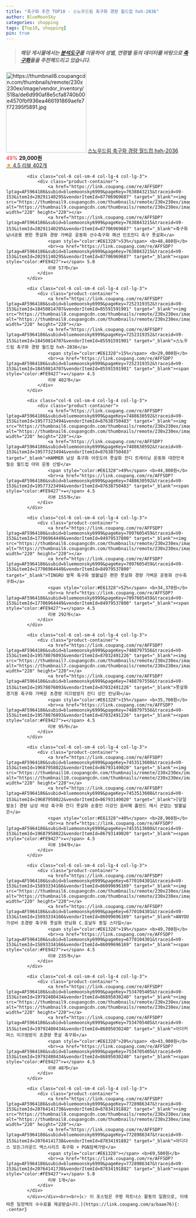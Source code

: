 ```yaml
---
title: "축구화 추천 TOP10 - 스노우드림 축구화 경량 월드컵 hxh-2036"
author: BlueMoonSky
categories: shopping
tags: [Top10, shopping]
pin: true
---
```


> ##### 해당 게시물에서는 [**분석도구**](https://itemscout.io/)를 이용하여 **성별**, **연령별** 등의 데이터를 바탕으로 [**축구화**](https://link.coupang.com/a/baae76)들을 추천해드리고 있습니다.
<div class="container"><div class="row">
            <div class="col-6 col-sm-4 col-lg-4 col-lg-3">
                <div class="product-container">
                    <a href="https://link.coupang.com/re/AFFSDP?lptag=AF5964186&subid=bluemoonsky6999&pageKey=7252319352&traceid=V0-153&itemId=18450814700&vendorItemId=85591591876" target="_blank"><img src="https://thumbnail8.coupangcdn.com/thumbnails/remote/230x230ex/image/vendor_inventory/518a/de6d990af8e5cfa8740b00e4570fbf936ea466191869aefe7f72395f5891.jpg" alt="https://thumbnail8.coupangcdn.com/thumbnails/remote/230x230ex/image/vendor_inventory/518a/de6d990af8e5cfa8740b00e4570fbf936ea466191869aefe7f72395f5891.jpg" width="220" height="220"></a>
                    <a href="https://link.coupang.com/re/AFFSDP?lptag=AF5964186&subid=bluemoonsky6999&pageKey=7252319352&traceid=V0-153&itemId=18450814700&vendorItemId=85591591876" target="_blank">스노우드림 축구화 경량 월드컵 hxh-2036</a>
                    <span style="color:#E61328">49%</span> <b>29,000원</b>
                    <br><a href="https://link.coupang.com/re/AFFSDP?lptag=AF5964186&subid=bluemoonsky6999&pageKey=7252319352&traceid=V0-153&itemId=18450814700&vendorItemId=85591591876" target="_blank"><span style="color:#FE9427">★</span> 4.5
                    리뷰 402개</a>
                </div>
            </div>
            
            <div class="col-6 col-sm-4 col-lg-4 col-lg-3">
                <div class="product-container">
                    <a href="https://link.coupang.com/re/AFFSDP?lptag=AF5964186&subid=bluemoonsky6999&pageKey=7638843215&traceid=V0-153&itemId=20291140295&vendorItemId=87706969687" target="_blank"><img src="https://thumbnail9.coupangcdn.com/thumbnails/remote/230x230ex/image/vendor_inventory/3cdd/ac0dff4ee50a5ce1d97d5604ff6958d10f5f5382b6af70ddf744e1159e0c.jpg" alt="https://thumbnail9.coupangcdn.com/thumbnails/remote/230x230ex/image/vendor_inventory/3cdd/ac0dff4ee50a5ce1d97d5604ff6958d10f5f5382b6af70ddf744e1159e0c.jpg" width="220" height="220"></a>
                    <a href="https://link.coupang.com/re/AFFSDP?lptag=AF5964186&subid=bluemoonsky6999&pageKey=7638843215&traceid=V0-153&itemId=20291140295&vendorItemId=87706969687" target="_blank">축구화 남녀공용 편한 풋살화 경량 가벼운 운동화 선수축구화 패션 인조잔디 축구 풋살화</a>
                    <span style="color:#E61328">53%</span> <b>48,880원</b>
                    <br><a href="https://link.coupang.com/re/AFFSDP?lptag=AF5964186&subid=bluemoonsky6999&pageKey=7638843215&traceid=V0-153&itemId=20291140295&vendorItemId=87706969687" target="_blank"><span style="color:#FE9427">★</span> 5.0
                    리뷰 57개</a>
                </div>
            </div>
            
            <div class="col-6 col-sm-4 col-lg-4 col-lg-3">
                <div class="product-container">
                    <a href="https://link.coupang.com/re/AFFSDP?lptag=AF5964186&subid=bluemoonsky6999&pageKey=7252319352&traceid=V0-153&itemId=18450814707&vendorItemId=85591591901" target="_blank"><img src="https://thumbnail8.coupangcdn.com/thumbnails/remote/230x230ex/image/vendor_inventory/518a/de6d990af8e5cfa8740b00e4570fbf936ea466191869aefe7f72395f5891.jpg" alt="https://thumbnail8.coupangcdn.com/thumbnails/remote/230x230ex/image/vendor_inventory/518a/de6d990af8e5cfa8740b00e4570fbf936ea466191869aefe7f72395f5891.jpg" width="220" height="220"></a>
                    <a href="https://link.coupang.com/re/AFFSDP?lptag=AF5964186&subid=bluemoonsky6999&pageKey=7252319352&traceid=V0-153&itemId=18450814707&vendorItemId=85591591901" target="_blank">스노우드림 축구화 경량 월드컵 hxh-2036</a>
                    <span style="color:#E61328">15%</span> <b>29,000원</b>
                    <br><a href="https://link.coupang.com/re/AFFSDP?lptag=AF5964186&subid=bluemoonsky6999&pageKey=7252319352&traceid=V0-153&itemId=18450814707&vendorItemId=85591591901" target="_blank"><span style="color:#FE9427">★</span> 4.5
                    리뷰 402개</a>
                </div>
            </div>
            
            <div class="col-6 col-sm-4 col-lg-4 col-lg-3">
                <div class="product-container">
                    <a href="https://link.coupang.com/re/AFFSDP?lptag=AF5964186&subid=bluemoonsky6999&pageKey=7488630592&traceid=V0-153&itemId=19577323494&vendorItemId=87638750483" target="_blank"><img src="https://thumbnail6.coupangcdn.com/thumbnails/remote/230x230ex/image/vendor_inventory/f219/12230bd2ad12b30c92ed7a3f6c137cdb587190873f18e8d728ee25f44c99.jpg" alt="https://thumbnail6.coupangcdn.com/thumbnails/remote/230x230ex/image/vendor_inventory/f219/12230bd2ad12b30c92ed7a3f6c137cdb587190873f18e8d728ee25f44c99.jpg" width="220" height="220"></a>
                    <a href="https://link.coupang.com/re/AFFSDP?lptag=AF5964186&subid=bluemoonsky6999&pageKey=7488630592&traceid=V0-153&itemId=19577323494&vendorItemId=87638750483" target="_blank">HAMMER 남성 축구화 아웃도어 풋살화 잔디 트레이닝 운동화 대한민국 필승 월드컵 야외 운동 신발</a>
                    <span style="color:#E61328">49%</span> <b>44,800원</b>
                    <br><a href="https://link.coupang.com/re/AFFSDP?lptag=AF5964186&subid=bluemoonsky6999&pageKey=7488630592&traceid=V0-153&itemId=19577323494&vendorItemId=87638750483" target="_blank"><span style="color:#FE9427">★</span> 4.5
                    리뷰 155개</a>
                </div>
            </div>
            
            <div class="col-6 col-sm-4 col-lg-4 col-lg-3">
                <div class="product-container">
                    <a href="https://link.coupang.com/re/AFFSDP?lptag=AF5964186&subid=bluemoonsky6999&pageKey=7097605459&traceid=V0-153&itemId=17706964449&vendorItemId=84979537800" target="_blank"><img src="https://thumbnail6.coupangcdn.com/thumbnails/remote/230x230ex/image/vendor_inventory/5935/02f498af188c2fc9f2f07fefbbb36f7b5f0de7f8214aecac06490cc9a99c.jpg" alt="https://thumbnail6.coupangcdn.com/thumbnails/remote/230x230ex/image/vendor_inventory/5935/02f498af188c2fc9f2f07fefbbb36f7b5f0de7f8214aecac06490cc9a99c.jpg" width="220" height="220"></a>
                    <a href="https://link.coupang.com/re/AFFSDP?lptag=AF5964186&subid=bluemoonsky6999&pageKey=7097605459&traceid=V0-153&itemId=17706964449&vendorItemId=84979537800" target="_blank">TINGRU 발목 축구화 발볼넓은 편한 풋살화 경량 가벼운 운동화 선수축구화</a>
                    <span style="color:#E61328">52%</span> <b>34,370원</b>
                    <br><a href="https://link.coupang.com/re/AFFSDP?lptag=AF5964186&subid=bluemoonsky6999&pageKey=7097605459&traceid=V0-153&itemId=17706964449&vendorItemId=84979537800" target="_blank"><span style="color:#FE9427">★</span> 4.5
                    리뷰 292개</a>
                </div>
            </div>
            
            <div class="col-6 col-sm-4 col-lg-4 col-lg-3">
                <div class="product-container">
                    <a href="https://link.coupang.com/re/AFFSDP?lptag=AF5964186&subid=bluemoonsky6999&pageKey=7488797556&traceid=V0-153&itemId=19578076093&vendorItemId=87032491226" target="_blank"><img src="https://thumbnail7.coupangcdn.com/thumbnails/remote/230x230ex/image/vendor_inventory/17ff/c6b0b123d317f58e92ab5d40a9106c226fb53042418d693d841dc1812527.jpg" alt="https://thumbnail7.coupangcdn.com/thumbnails/remote/230x230ex/image/vendor_inventory/17ff/c6b0b123d317f58e92ab5d40a9106c226fb53042418d693d841dc1812527.jpg" width="220" height="220"></a>
                    <a href="https://link.coupang.com/re/AFFSDP?lptag=AF5964186&subid=bluemoonsky6999&pageKey=7488797556&traceid=V0-153&itemId=19578076093&vendorItemId=87032491226" target="_blank">풋살화 경기용 축구화 가벼운 초경량 미끄럼방지 잔디 성인 런닝화</a>
                    <span style="color:#E61328">15%</span> <b>35,700원</b>
                    <br><a href="https://link.coupang.com/re/AFFSDP?lptag=AF5964186&subid=bluemoonsky6999&pageKey=7488797556&traceid=V0-153&itemId=19578076093&vendorItemId=87032491226" target="_blank"><span style="color:#FE9427">★</span> 4.5
                    리뷰 95개</a>
                </div>
            </div>
            
            <div class="col-6 col-sm-4 col-lg-4 col-lg-3">
                <div class="product-container">
                    <a href="https://link.coupang.com/re/AFFSDP?lptag=AF5964186&subid=bluemoonsky6999&pageKey=7453513608&traceid=V0-153&itemId=19687958022&vendorItemId=86793149020" target="_blank"><img src="https://thumbnail10.coupangcdn.com/thumbnails/remote/230x230ex/image/vendor_inventory/b9a5/84494efcb403fb8ff9eb6a21a439b890c76ffa474a292e11d09a8d50a150.jpg" alt="https://thumbnail10.coupangcdn.com/thumbnails/remote/230x230ex/image/vendor_inventory/b9a5/84494efcb403fb8ff9eb6a21a439b890c76ffa474a292e11d09a8d50a150.jpg" width="220" height="220"></a>
                    <a href="https://link.coupang.com/re/AFFSDP?lptag=AF5964186&subid=bluemoonsky6999&pageKey=7453513608&traceid=V0-153&itemId=19687958022&vendorItemId=86793149020" target="_blank">[당일발송] 경량 남성 여성 축구화 잔디 풋살화 손흥민 이강인 음바페 홀란드 메시 끈없는 발볼넓은</a>
                    <span style="color:#E61328">40%</span> <b>28,960원</b>
                    <br><a href="https://link.coupang.com/re/AFFSDP?lptag=AF5964186&subid=bluemoonsky6999&pageKey=7453513608&traceid=V0-153&itemId=19687958022&vendorItemId=86793149020" target="_blank"><span style="color:#FE9427">★</span> 4.5
                    리뷰 194개</a>
                </div>
            </div>
            
            <div class="col-6 col-sm-4 col-lg-4 col-lg-3">
                <div class="product-container">
                    <a href="https://link.coupang.com/re/AFFSDP?lptag=AF5964186&subid=bluemoonsky6999&pageKey=6770104301&traceid=V0-153&itemId=15893334166&vendorItemId=86099696169" target="_blank"><img src="https://thumbnail6.coupangcdn.com/thumbnails/remote/230x230ex/image/vendor_inventory/1ee2/0aaeba68d3080945ca875cbbbdcaf01087b7967127f4799650b52459f05f.jpg" alt="https://thumbnail6.coupangcdn.com/thumbnails/remote/230x230ex/image/vendor_inventory/1ee2/0aaeba68d3080945ca875cbbbdcaf01087b7967127f4799650b52459f05f.jpg" width="220" height="220"></a>
                    <a href="https://link.coupang.com/re/AFFSDP?lptag=AF5964186&subid=bluemoonsky6999&pageKey=6770104301&traceid=V0-153&itemId=15893334166&vendorItemId=86099696169" target="_blank">ANYOU 가성비 초경량 축구화 풋살화 런닝화 C.호날두 동일 스타일</a>
                    <span style="color:#E61328">19%</span> <b>49,700원</b>
                    <br><a href="https://link.coupang.com/re/AFFSDP?lptag=AF5964186&subid=bluemoonsky6999&pageKey=6770104301&traceid=V0-153&itemId=15893334166&vendorItemId=86099696169" target="_blank"><span style="color:#FE9427">★</span> 4.5
                    리뷰 235개</a>
                </div>
            </div>
            
            <div class="col-6 col-sm-4 col-lg-4 col-lg-3">
                <div class="product-container">
                    <a href="https://link.coupang.com/re/AFFSDP?lptag=AF5964186&subid=bluemoonsky6999&pageKey=7534705405&traceid=V0-153&itemId=19792480434&vendorItemId=86895030240" target="_blank"><img src="https://thumbnail9.coupangcdn.com/thumbnails/remote/230x230ex/image/vendor_inventory/1a89/01a0909c5e37c8a21db5b53cf7e9d17f2e5487f7d82b839fd11b1416ae26.jpg" alt="https://thumbnail9.coupangcdn.com/thumbnails/remote/230x230ex/image/vendor_inventory/1a89/01a0909c5e37c8a21db5b53cf7e9d17f2e5487f7d82b839fd11b1416ae26.jpg" width="220" height="220"></a>
                    <a href="https://link.coupang.com/re/AFFSDP?lptag=AF5964186&subid=bluemoonsky6999&pageKey=7534705405&traceid=V0-153&itemId=19792480434&vendorItemId=86895030240" target="_blank">이더커머스 미끄럼방지 초경량 풋살 축구화</a>
                    <span style="color:#E61328">20%</span> <b>43,900원</b>
                    <br><a href="https://link.coupang.com/re/AFFSDP?lptag=AF5964186&subid=bluemoonsky6999&pageKey=7534705405&traceid=V0-153&itemId=19792480434&vendorItemId=86895030240" target="_blank"><span style="color:#FE9427">★</span> 4.5
                    리뷰 48개</a>
                </div>
            </div>
            
            <div class="col-6 col-sm-4 col-lg-4 col-lg-3">
                <div class="product-container">
                    <a href="https://link.coupang.com/re/AFFSDP?lptag=AF5964186&subid=bluemoonsky6999&pageKey=7728986347&traceid=V0-153&itemId=20764141738&vendorItemId=87834191882" target="_blank"><img src="https://thumbnail8.coupangcdn.com/thumbnails/remote/230x230ex/image/vendor_inventory/7217/70680c4cc564d0f6ccbbbcbea498608545b40b4dc2460cce1efb67b59209.jpg" alt="https://thumbnail8.coupangcdn.com/thumbnails/remote/230x230ex/image/vendor_inventory/7217/70680c4cc564d0f6ccbbbcbea498608545b40b4dc2460cce1efb67b59209.jpg" width="220" height="220"></a>
                    <a href="https://link.coupang.com/re/AFFSDP?lptag=AF5964186&subid=bluemoonsky6999&pageKey=7728986347&traceid=V0-153&itemId=20764141738&vendorItemId=87834191882" target="_blank">아디다스 모든그라운드 엑스시리즈 축구화 + PGN짐쌕가방</a>
                    <span style="color:#E61328"></span> <b>69,500원</b>
                    <br><a href="https://link.coupang.com/re/AFFSDP?lptag=AF5964186&subid=bluemoonsky6999&pageKey=7728986347&traceid=V0-153&itemId=20764141738&vendorItemId=87834191882" target="_blank"><span style="color:#FE9427">★</span> 5.0
                    리뷰 1개</a>
                </div>
            </div>
            </div></div><br><br>[👉 이 포스팅은 쿠팡 파트너스 활동의 일환으로, 이에 따른 일정액의 수수료를 제공받습니다.](https://link.coupang.com/a/baae76){: .center}
